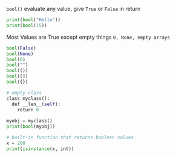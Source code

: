 `bool()` evaluate any value, give `True` or `False` in return
```python
print(bool("Hello"))  
print(bool(15))
```
Most Values are True except empty things `0, None, empty arrays`
```python
bool(False)  
bool(None)  
bool(0)  
bool("")  
bool(())  
bool([])  
bool({})

# empty class
class myclass():  
  def __len__(self):  
    return 0  
  
myobj = myclass()  
print(bool(myobj))

# built-in function that returns boolean values
x = 200  
print(isinstance(x, int))
```